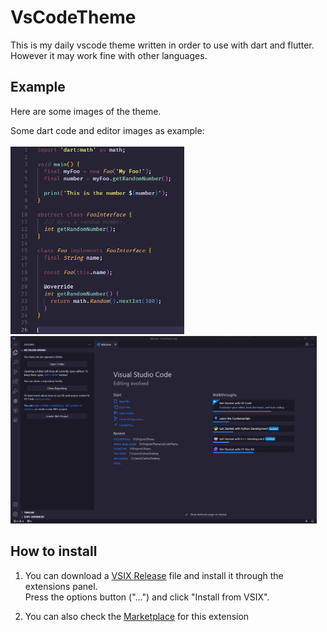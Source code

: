# VsCodeTheme

This is my daily vscode theme written in order to use with dart and flutter.<br>
However it may work fine with other languages.

## Example

Here are some images of the theme.

Some dart code and editor images as example:<br><br>
<img style="height:300px" src="images/code.png"/>
<img style="height:300px" src="images/vscode.png">

## How to install

1. You can download a [VSIX Release](releases/) file and install it through the extensions panel.<br>
Press the options button ("...") and click "Install from VSIX".

2. You can also check the [Marketplace](https://marketplace.visualstudio.com/items?itemName=ExBrain.nighty-purple) for this extension

